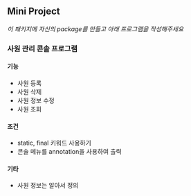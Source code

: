 ## Mini Project

*이 패키지에 자신의 package를 만들고 아래 프로그램을 작성해주세요*

### 사원 관리 콘솔 프로그램

#### 기능

- 사원 등록
- 사원 삭제
- 사원 정보 수정
- 사원 조회

#### 조건

- static, final 키워드 사용하기
- 콘솔 메뉴를 annotation을 사용하여 출력

#### 기타

- 사원 정보는 알아서 정의